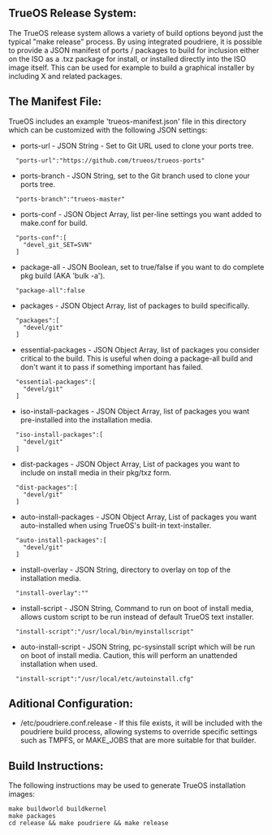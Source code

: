 TrueOS Release System:
--------------

The TrueOS release system allows a variety of build options beyond
just the typical "make release" process. By using integrated poudriere,
it is possible to provide a JSON manifest of ports / packages to build
for inclusion either on the ISO as a .txz package for install, or installed
directly into the ISO image itself. This can be used for example to build
a graphical installer by including X and related packages.


The Manifest File:
--------------

TrueOS includes an example 'trueos-manifest.json' file in this directory
which can be customized with the following JSON settings:

* ports-url - JSON String - Set to Git URL used to clone your ports tree.

```
  "ports-url":"https://github.com/trueos/trueos-ports"
```

* ports-branch - JSON String, set to the Git branch used to clone your ports tree.

```
  "ports-branch":"trueos-master"
```

* ports-conf - JSON Object Array, list per-line settings you want added to make.conf for build.
```
  "ports-conf":[
    "devel_git_SET=SVN"
  ]
```

* package-all - JSON Boolean, set to true/false if you want to do complete pkg build (AKA 'bulk -a').

```
  "package-all":false
```

* packages - JSON Object Array, list of packages to build specifically.

```
  "packages":[
    "devel/git"
  ]
```

* essential-packages - JSON Object Array, list of packages you consider critical to the build.
This is useful when doing a package-all build and don't want it to pass if something important has failed.

```
  "essential-packages":[
    "devel/git"
  ]
```

* iso-install-packages - JSON Object Array, list of packages you want pre-installed into the installation media.

```
  "iso-install-packages":[
    "devel/git"
  ]
```

* dist-packages - JSON Object Array, List of packages you want to include on install media in their pkg/txz form.

```
  "dist-packages":[
    "devel/git"
  ]
```

* auto-install-packages - JSON Object Array, List of packages you want auto-installed when using TrueOS's built-in text-installer.

```
  "auto-install-packages":[
    "devel/git"
  ]
```
* install-overlay - JSON String, directory to overlay on top of the installation media.

```
  "install-overlay":""
```

* install-script - JSON String, Command to run on boot of install media, allows custom script to be run instead of default TrueOS text installer.
```
  "install-script":"/usr/local/bin/myinstallscript"
```

* auto-install-script - JSON String, pc-sysinstall script which will be run on boot of install media. Caution, this will perform an
unattended installation when used.
```
  "install-script":"/usr/local/etc/autoinstall.cfg"
```

Aditional Configuration:
--------------

* /etc/poudriere.conf.release - If this file exists, it will be included with the poudriere build process, allowing systems to override specific settings such as TMPFS, or MAKE_JOBS that are more suitable for that builder.

Build Instructions:
--------------
The following instructions may be used to generate TrueOS installation
images:

```
make buildworld buildkernel
make packages
cd release && make poudriere && make release
```
